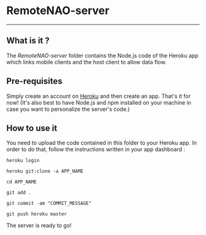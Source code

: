 # RemoteNAO-server
---

## What is it ?

The *RemoteNAO-server* folder contains the Node.js code of the Heroku app which links mobile clients and the host client to allow data flow.

## Pre-requisites

Simply create an account on [Heroku](https://www.heroku.com/) and then create an app. That's it for now!
(It's also best to have Node.js and npm installed on your machine in case you want to personalize the server's code.)

## How to use it

You need to upload the code contained in this folder to your Heroku app. In order to do that, follow the instructions written in your app dashboard :

```
heroku login
```
```
heroku git:clone -a APP_NAME
```
```
cd APP_NAME
```
```
git add .
```
```
git commit -am "COMMIT_MESSAGE"
```
```
git push heroku master
```
The server is ready to go!